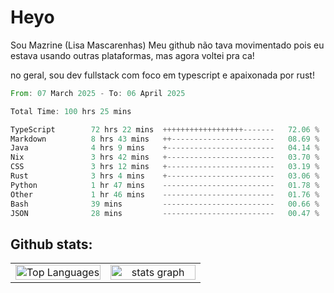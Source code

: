 # Heyo

Sou Mazrine (Lisa Mascarenhas)
Meu github não tava movimentado pois eu estava usando outras plataformas, mas agora voltei pra ca!

no geral, sou dev fullstack com foco em typescript e apaixonada por rust!
<!--START_SECTION:waka-->

```rust
From: 07 March 2025 - To: 06 April 2025

Total Time: 100 hrs 25 mins

TypeScript        72 hrs 22 mins  ++++++++++++++++++-------   72.06 %
Markdown          8 hrs 43 mins   ++-----------------------   08.69 %
Java              4 hrs 9 mins    +------------------------   04.14 %
Nix               3 hrs 42 mins   +------------------------   03.70 %
CSS               3 hrs 12 mins   +------------------------   03.19 %
Rust              3 hrs 4 mins    +------------------------   03.06 %
Python            1 hr 47 mins    -------------------------   01.78 %
Other             1 hr 46 mins    -------------------------   01.76 %
Bash              39 mins         -------------------------   00.66 %
JSON              28 mins         -------------------------   00.47 %
```

<!--END_SECTION:waka-->

<!--
**Mazrine/Mazrine** is a ✨ _special_ ✨ repository because its `README.md` (this file) appears on your GitHub profile.

Here are some ideas to get you started:

- 🔭 I’m currently working on ...
- 🌱 I’m currently learning ...
- 👯 I’m looking to collaborate on ...
- 🤔 I’m looking for help with ...
- 💬 Ask me about ...
- 📫 How to reach me: ...
- 😄 Pronouns: ...
- ⚡ Fun fact: ...
-->


## Github stats:

<div align="center">
  <table width="100%">
    <tr>
      <td align="center" width="50%">
        <img src="https://github-readme-stats.vercel.app/api/top-langs/?username=mazrine&theme=tokyonight&layout=donut&langs_count=10&locale=pt-br" width="100%" alt="Top Languages" />
      </td>
      <td align="center" width="50%">
        <img src="https://github-readme-stats-yxqy.vercel.app/api?username=mazrine&hide_title=false&hide_rank=false&show_icons=true&count_private=true&disable_animations=false&theme=midnight-purple&locale=en&hide_border=true&order=1" width="100%" alt="stats graph" />
      </td>
    </tr>
  </table>
</div>

